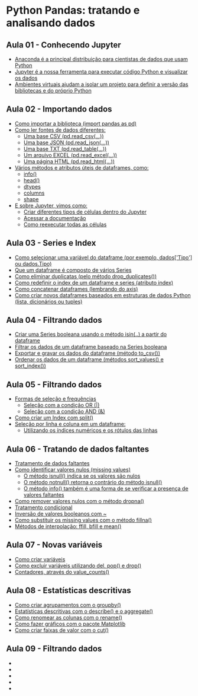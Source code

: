 # Python Pandas: tratando e analisando dados

## Aula 01 - Conhecendo Jupyter
* [Anaconda é a principal distribuição para cientistas de dados que usam Python](#)
* [Jupyter é a nossa ferramenta para executar código Python e visualizar os dados](#)
* [Ambientes virtuais ajudam a isolar um projeto para definir a versão das bibliotecas e do próprio Python](#)

## Aula 02 - Importando dados
* [Como importar a biblioteca (import pandas as pd)](#)
* [Como ler fontes de dados diferentes:](#)
    * [Uma base CSV (pd.read_csv(...))](#)
    * [Uma base JSON (pd.read_json(...))](#)
    * [Uma base TXT (pd.read_table(...))](#)
    * [Um arquivo EXCEL (pd.read_excel(...))](#)
    * [Uma página HTML (pd.read_html(...))](#)
* [Vários métodos e atributos úteis de dataframes, como:](#)
    * [info()](#)
    * [head()](#)
    * [dtypes](#)
    * [columns](#)
    * [shape](#)
* [E sobre Jupyter, vimos como:](#)
    * [Criar diferentes tipos de células dentro do Jupyter](#)
    * [Acessar a documentação](#)
    * [Como reexecutar todas as células](#)

## Aula 03 - Series e Index
* [Como selecionar uma variável do dataframe (por exemplo, dados['Tipo'] ou dados.Tipo)](#)
* [Que um dataframe é composto de vários Series](#)
* [Como eliminar duplicatas (pelo método drop_duplicates())](#)
* [Como redefinir o index de um dataframe e series (atributo index)](#)
* [Como concatenar dataframes (lembrando do axis)](#)
* [Como criar novos dataframes baseados em estruturas de dados Python (lista, dicionários ou tuples)](#)

## Aula 04 - Filtrando dados
* [Criar uma Series booleana usando o método isin(..) a partir do dataframe](#)
* [Filtrar os dados de um dataframe baseado na Series booleana](#)
* [Exportar e gravar os dados do dataframe (método to_csv())](#)
* [Ordenar os dados de um dataframe (métodos sort_values() e sort_index())](#)

## Aula 05 - Filtrando dados
* [Formas de seleção e frequências](#)
    * [Seleção com a condição OR (|)](#)
    * [Seleção com a condição AND (&)](#)
* [Como criar um Index com split()](#)
* [Seleção por linha e coluna em um dataframe:](#)
    * [Utilizando os índices numéricos e os rótulos das linhas](#)

## Aula 06 - Tratando de dados faltantes
* [Tratamento de dados faltantes](#)
* [Como identificar valores nulos (missing values)](#)
    * [O método isnull() indica se os valores são nulos](#)
    * [O método notnull() retorna o contrário do método isnull()](#)
    * [O método info() também é uma forma de se verificar a presença de valores faltantes](#)
* [Como remover valores nulos com o método dropna()](#)
* [Tratamento condicional](#)
* [Inversão de valores booleanos com ~](#)
* [Como substituir os missing values com o método fillna()](#)
* [Métodos de interpolação: ffill, bfill e mean()](#)

## Aula 07 - Novas variáveis
* [Como criar variáveis](#)
* [Como excluir variáveis utilizando del, pop() e drop()](#)
* [Contadores, através do value_counts()](#)

## Aula 08 - Estatísticas descritivas
* [Como criar agrupamentos com o groupby()](#)
* [Estatísticas descritivas com o describe() e o aggregate()](#)
* [Como renomear as colunas com o rename()](#)
* [Como fazer gráficos com o pacote Matplotlib](#)
* [Como criar faixas de valor com o cut()](#)

## Aula 09 - Filtrando dados
* [](#)
* [](#)
* [](#)
* [](#)
* [](#)